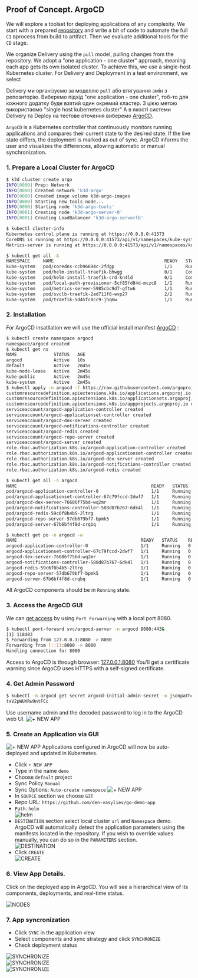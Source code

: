 ## Proof of Concept. ArgoCD


We will explore a toolset for deploying applications of any complexity. We start with a prepared [repository](https://github.com/vit-um) and write a bit of code to automate the full `CI` вprocess from build to artifact. Then we evaluate additional tools for the `CD` stage.

We organize Delivery using the `pull` model,  pulling changes from the repository. We adopt a "one application - one cluster" approach, meaning each app gets its own isolated cluster. To achieve this, we use a single-host Kubernetes cluster. For Delivery and Deployment in a test environment, we select

Delivery ми організуємо за моделлю `pull` або втягування змін з репозиторію. Виберемо підхід "one application - one cluster", тоб-то для кожного додатку буде взятий один окремий кластер. З цією метою використаємо "single host kubernetes cluster" А в якості системи Delivery та Deploy на тестове оточення виберемо [ArgoCD](https://argo-cd.readthedocs.io/en/stable/).  

`ArgoCD` is a Kubernetes controller that continuously monitors running applications and compares their current state to the desired state. If the live state differs, the deployment is marked as out of sync. ArgoCD informs the user and visualizes the differences, allowing automatic or manual synchronization. 

### 1. Prepare a Local Cluster for ArgoCD  
```bash
$ k3d cluster create argo
INFO[0000] Prep: Network                                
INFO[0000] Created network 'k3d-argo'                   
INFO[0000] Created image volume k3d-argo-images         
INFO[0000] Starting new tools node...                   
INFO[0000] Starting node 'k3d-argo-tools'               
INFO[0001] Creating node 'k3d-argo-server-0'            
INFO[0001] Creating LoadBalancer 'k3d-argo-serverlb' 

$ kubectl cluster-info
Kubernetes control plane is running at https://0.0.0.0:41573
CoreDNS is running at https://0.0.0.0:41573/api/v1/namespaces/kube-system/services/kube-dns:dns/proxy
Metrics-server is running at https://0.0.0.0:41573/api/v1/namespaces/kube-system/services/https:metrics-server:https/proxy

$ kubectl get all -A
NAMESPACE     NAME                                          READY   STATUS      RESTARTS   AGE
kube-system   pod/coredns-ccb96694c-2fdgp                   1/1     Running     0          39s
kube-system   pod/helm-install-traefik-bhwgg                0/1     Completed   1          40s
kube-system   pod/helm-install-traefik-crd-kn4ld            0/1     Completed   0          40s
kube-system   pod/local-path-provisioner-5cf85fd84d-mczc8   1/1     Running     0          39s
kube-system   pod/metrics-server-5985cbc9d7-gftw6           1/1     Running     0          39s
kube-system   pod/svclb-traefik-2ad711f8-wvp27              2/2     Running     0          33s
kube-system   pod/traefik-5d45fc8cc9-jhqmw                  1/1     Running     0          33s


```
### 2. Installation 
For ArgoCD insatllation we will use the official install manifest [ArgoCD](https://argo-cd.readthedocs.io/en/stable/#quick-start) :     
```bash
$ kubectl create namespace argocd
namespace/argocd created
$ kubectl get ns
NAME              STATUS   AGE
argocd            Active   10s
default           Active   2m45s
kube-node-lease   Active   2m45s
kube-public       Active   2m45s
kube-system       Active   2m45s
$ kubectl apply -n argocd -f https://raw.githubusercontent.com/argoproj/argo-cd/stable/manifests/install.yaml
customresourcedefinition.apiextensions.k8s.io/applications.argoproj.io created
customresourcedefinition.apiextensions.k8s.io/applicationsets.argoproj.io created
customresourcedefinition.apiextensions.k8s.io/appprojects.argoproj.io created
serviceaccount/argocd-application-controller created
serviceaccount/argocd-applicationset-controller created
serviceaccount/argocd-dex-server created
serviceaccount/argocd-notifications-controller created
serviceaccount/argocd-redis created
serviceaccount/argocd-repo-server created
serviceaccount/argocd-server created
role.rbac.authorization.k8s.io/argocd-application-controller created
role.rbac.authorization.k8s.io/argocd-applicationset-controller created
role.rbac.authorization.k8s.io/argocd-dex-server created
role.rbac.authorization.k8s.io/argocd-notifications-controller created
role.rbac.authorization.k8s.io/argocd-redis created

$ kubectl get all -n argocd
NAME                                                   READY   STATUS    RESTARTS   AGE
pod/argocd-application-controller-0                    1/1     Running   0          36s
pod/argocd-applicationset-controller-67c79fccd-2dwf7   1/1     Running   0          37s
pod/argocd-dex-server-76686f75bd-wq2mr                 1/1     Running   0          36s
pod/argocd-notifications-controller-588d87b767-6dk4l   1/1     Running   0          36s
pod/argocd-redis-59c6f8b4b5-2ltrg                      1/1     Running   0          36s
pod/argocd-repo-server-57db679bf7-bpmk5                1/1     Running   0          36s
pod/argocd-server-67b6bf4f8d-crqbq                     1/1     Running   0          36s

$ kubectl get po -n argocd -w
NAME                                               READY   STATUS    RESTARTS   AGE
argocd-application-controller-0                    1/1     Running   0          89s
argocd-applicationset-controller-67c79fccd-2dwf7   1/1     Running   0          90s
argocd-dex-server-76686f75bd-wq2mr                 1/1     Running   0          89s
argocd-notifications-controller-588d87b767-6dk4l   1/1     Running   0          89s
argocd-redis-59c6f8b4b5-2ltrg                      1/1     Running   0          89s
argocd-repo-server-57db679bf7-bpmk5                1/1     Running   0          89s
argocd-server-67b6bf4f8d-crqbq                     1/1     Running   0          89s

```
All ArgoCD components should be in `Running` state.

### 3. Access the ArgoCD GUI 
We can [get access](https://argo-cd.readthedocs.io/en/stable/getting_started/#3-access-the-argo-cd-api-server) by using `Port Forwarding` with a local port 8080.  
```bash
$ kubectl port-forward svc/argocd-server -n argocd 8080:443&
[1] 118483
$ Forwarding from 127.0.0.1:8080 -> 8080
Forwarding from [::1]:8080 -> 8080
Handling connection for 8080
```
Access to ArgoCD is through browser:  [127.0.0.1:8080](https://127.0.0.1:8080/) You'll get a certificate warning since ArgoCD uses HTTPS with a self-signed certificate. 

### 4. Get Admin Password 
   
```bash
$ kubectl -n argocd get secret argocd-initial-admin-secret -o jsonpath="{.data.password}" | base64 -d; echo
txV2pWUXRw9ntFCc
```
Use username admin and the decoded password to log in to the ArgoCD web UI.
![+ NEW APP](img/Argo01.jpg) 
### 5. Create an Application via GUI 
![+ NEW APP](img/Argo02.jpg) 
Applications configured in ArgoCD will now be auto-deployed and updated in Kubernetes. 
- Click `+ NEW APP` 
- Type in the name `demo`
- Choose `default` project
- Sync Policy `Manual`
- Sync Options: `Auto-create namespace`
![+ NEW APP](img/Argo03.jpg)  
- In `SOURCE` section we choose `GIT`
- Repo URL: `https://github.com/den-vasyliev/go-demo-app`
- `Path`: `helm`  
![helm](img/Argo04.jpg)  
- `DESTINATION` section select local cluster `url` and `Namespace` demo. ArgoCD will automatically detect the application parameters using the manifests located in the repository. If you wish to override values manually, you can do so in the `PARAMETERS` section.  
![DESTINATION](img/Argo05.jpg)
- Click `CREATE`  
![CREATE](img/Argo06.jpg)  

### 6. View App Details.  
Click on the deployed app in ArgoCD. You will see a hierarchical view of its components, deployments, and real-time status. 

![NODES](img/Argo07.jpg)  

### 7. App syncronization 
- Click `SYNC` in the application view
- Select components and sync strategy and click `SYNCHRONIZE`  
- Check deployment status  

![SYNCHRONIZE](img/Argo08.jpg)  
![SYNCHRONIZE](img/Argo09.jpg)  
![SYNCHRONIZE](img/Argo10.jpg)  
